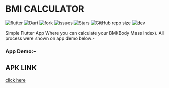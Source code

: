 # BMI CALCULATOR

![flutter](https://img.shields.io/badge/Flutter-Framework-green?logo=flutter)
![Dart](https://img.shields.io/badge/Dart-Language-blue?logo=dart)
![fork](https://img.shields.io/github/forks/surrajj20/BMI--Calculator-App) 
![issues](https://img.shields.io/github/issues/surrajj20/BMI--Calculator-App)
![Stars](https://img.shields.io/github/stars/surrajj20/BMI--Calculator-App)
![GitHub repo size](https://img.shields.io/github/repo-size/ssurrajj20/BMI--Calculator-App)
[![dev](https://img.shields.io/badge/developed%20by%20-suraj%20sah-blue)](https://surrajj20.github.io/Portfolio-of-SURAJ-SAH/)

Simple Flutter App Where you can calculate your BMI(Body Mass Index). All process were shown on app demo below:-

### App Demo:-


## APK LINK
[click here](https://drive.google.com/file/d/177pyGLq_n-rCInX0JCpjeQrKfuOUsbnv/view?usp=sharing)
